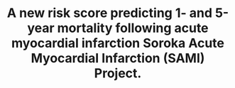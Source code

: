 ---
layout: page
header: no
#
# Content
#
subheadline: "Recent Publication"
title: "A new risk score predicting 1- and 5-year mortality following acute myocardial infarction Soroka Acute Myocardial Infarction (SAMI) Project."
teaser: "Plakht Y(1), Shiyovich A, Weitzman S, Fraser D, Zahger D, Gilutz H."
categories: [Publications]
tags: [Cardiology]
---